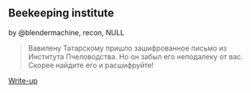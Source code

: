 ## Beekeeping institute
by @blendermachine, recon, NULL

>Вавилену Татарскому пришло зашифрованное письмо из Института Пчеловодства. Но он забыл его неподалеку от вас. 
>Скорее найдите его и расшифруйте!

[Write-up](WRITEUP.md)
